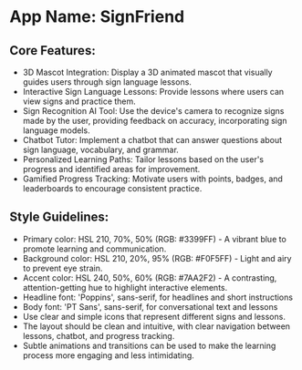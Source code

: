 # **App Name**: SignFriend

## Core Features:

- 3D Mascot Integration: Display a 3D animated mascot that visually guides users through sign language lessons.
- Interactive Sign Language Lessons: Provide lessons where users can view signs and practice them.
- Sign Recognition AI Tool: Use the device's camera to recognize signs made by the user, providing feedback on accuracy, incorporating sign language models.
- Chatbot Tutor: Implement a chatbot that can answer questions about sign language, vocabulary, and grammar.
- Personalized Learning Paths: Tailor lessons based on the user's progress and identified areas for improvement.
- Gamified Progress Tracking: Motivate users with points, badges, and leaderboards to encourage consistent practice.

## Style Guidelines:

- Primary color: HSL 210, 70%, 50% (RGB: #3399FF) - A vibrant blue to promote learning and communication.
- Background color: HSL 210, 20%, 95% (RGB: #F0F5FF) - Light and airy to prevent eye strain.
- Accent color: HSL 240, 50%, 60% (RGB: #7AA2F2) - A contrasting, attention-getting hue to highlight interactive elements.
- Headline font: 'Poppins', sans-serif, for headlines and short instructions
- Body font: 'PT Sans', sans-serif, for conversational text and lessons
- Use clear and simple icons that represent different signs and lessons.
- The layout should be clean and intuitive, with clear navigation between lessons, chatbot, and progress tracking.
- Subtle animations and transitions can be used to make the learning process more engaging and less intimidating.